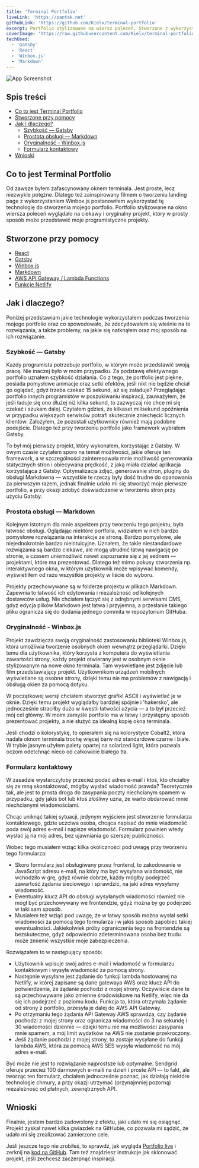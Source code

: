 ```yaml
---
title: 'Terminal Portfolio'
liveLink: 'https://pantak.net'
githubLink: 'https://github.com/Kielx/terminal-portfolio'
excerpt: Portfolio stylizowane na wiersz poleceń. Stworzone z wykorzystaniem Gatsby, strony projektów generowane z plików Markdown, a okna tworzone przy pomocy Winbox.js.
coverImage: 'https://raw.githubusercontent.com/Kielx/terminal-portfolio/master/static/PortfolioSS.png'
techUsed:
  - 'Gatsby'
  - 'React'
  - 'Winbox.js'
  - 'Markdown'
---
```


![App Screenshot](https://raw.githubusercontent.com/Kielx/terminal-portfolio/master/static/PortfolioSS.png#postMiniImage 'Screenshot of app')

## Spis treści

- [Co to jest Terminal Portfolio](#co-to-jest-terminal-portfolio)
- [Stworzone przy pomocy](#stworzone-przy-pomocy)
- [Jak i dlaczego?](#jak-i-dlaczego)
  - [Szybkość — Gatsby](#szybkość---gatsby)
  - [Prostota obsługi — Markdown](#prostota-obsługi---markdown)
  - [Oryginalność - Winbox.js](#oryginalność---winbox-js)
  - [Formularz kontaktowy](#formularz-kontaktowy)
- [Wnioski](#wnioski)

## Co to jest Terminal Portfolio

Od zawsze byłem zafascynowany oknem terminala. Jest proste, lecz niezwykle potężne. Dlatego też zainspirowany filmem o
tworzeniu landing page z wykorzystaniem Winbox.js postanowiłem wykorzystać tę technologię do stworzenia mojego
portfolio. Portfolio stylizowane na okno wiersza poleceń wyglądało na ciekawy i oryginalny projekt, który w prosty
sposób może przedstawić moje programistyczne projekty.

## Stworzone przy pomocy

- [React](https://reactjs.org/)
- [Gatsby](https://www.gatsbyjs.com/)
- [Winbox.js](https://github.com/nextapps-de/winbox)
- [Markdown](https://www.markdownguide.org/getting-started/)
- [AWS API Gateway / Lambda Functions](https://aws.amazon.com/)
- [Funkcje Netlify](https://www.netlify.com/docs/functions/)

## Jak i dlaczego?

Poniżej przedstawiam jakie technologie wykorzystałem podczas tworzenia mojego portfolio oraz co spowodowało, że zdecydowałem się właśnie na te rozwiązania, a także problemy, na jakie się natknąłem oraz moj sposób na ich rozwiązanie.

### Szybkość — Gatsby

Każdy programista potrzebuje portfolio, w którym może przedstawić swoją pracę. Nie inaczej było w moim przypadku. Za
podstawę efektywnego portfolio uznałem szybkość działania. Co z tego, że portfolio jest piękne, posiada pomysłowe
animacje oraz setki efektów, jeśli nikt nie będzie chciał go oglądać, gdyż trzeba czekać 15 sekund, aż się załaduje?
Przeglądając portfolio innych programistów w poszukiwaniu inspiracji, zauważyłem, że jeśli ładuje się ono dłużej niż
kilka sekund, to zazwyczaj nie chce mi się czekać i szukam dalej. Czytałem gdzieś, że kilkaset milisekund opóźnienia w
przypadku większych serwisów potrafi skutecznie zniechęcić licznych klientów. Założyłem, że pozostali użytkownicy
również mają podobne podejście. Dlatego też przy tworzeniu portfolio jako framework wybrałem Gatsby.

To był mój pierwszy projekt, który wykonałem, korzystając z Gatsby. W owym czasie czytałem sporo na temat możliwości, jakie oferuje ten framework, a w szczególności zainteresowała mnie możliwość generowania statycznych stron i obiecywana prędkość, z jaką miała działać aplikacja korzystająca z Gatsby. Optymalizacja zdjęć, generowanie stron, pluginy do obsługi Markdowna — wszystkie te rzeczy były dość trudne do opanowania za pierwszym razem, jednak finalnie udało mi się stworzyć moje pierwsze portfolio, a przy okazji zdobyć doświadczenie w tworzeniu stron przy użyciu Gatsby.

### Prostota obsługi — Markdown

Kolejnym istotnym dla mnie aspektem przy tworzeniu tego projektu, była łatwość obsługi. Oglądając niektóre portfolia, widziałem w nich bardzo pomysłowe rozwiązania na interakcje ze stroną. Bardzo pomysłowe, ale niejednokrotnie bardzo nieintuicyjne. Uznałem, że takie niestandardowe rozwiązania są bardzo ciekawe, ale mogą utrudnić łatwą nawigację po stronie, a czasem uniemożliwić nawet zapoznanie się z jej sednem — projektami, które ma prezentować. Dlatego też mimo pokusy stworzenia np. interaktywnego okna, w którym użytkownik może wpisywać komendy, wyświetliłem od razu wszystkie projekty w liście do wyboru.

Projekty przechowywane są w folderze projektu w plikach Markdown. Zapewnia to łatwość ich edytowania i niezależność od kolejnych dostawców usług. Nie chciałem łączyć się z odrębnymi serwisami CMS, gdyż edycja plików Markdown jest łatwa i przyjemna, a przesłanie takiego pliku ogranicza się do dodania jednego commita w repozytorium GitHuba.

### Oryginalność - Winbox.js

Projekt zawdzięcza swoją oryginalność zastosowaniu biblioteki Winbox.js, która umożliwia tworzenie osobnych okien wewnątrz przeglądarki. Dzięki temu dla użytkownika, który korzysta z komputera do wyświetlania zawartości strony, każdy projekt otwierany jest w osobnym oknie stylizowanym na nowe okno terminala. Tam wyświetlane jest zdjęcie lub film przedstawiający projekt. Użytkownikom urządzeń mobilnych wyświetlane są osobne strony, dzięki temu nie ma problemów z nawigacją i obsługą okien za pomocą dotyku.

W początkowej wersji chciałem stworzyć grafiki ASCII i wyświetlać je w oknie. Dzięki temu projekt wyglądałby bardziej spójnie i 'hakersko', ale jednocześnie straciłby dużo w kwestii łatwości użycia — a to był przecież mój cel główny. W moim zamyśle portfolio ma w łatwy i przystępny sposób prezentować projekty, a nie służyć za idealną kopię okna terminala.

Jeśli chodzi o kolorystykę, to opierałem się na kolorystyce Cobalt2, która nadała oknom terminala trochę więcej barw niż standardowe czarne i białe. W trybie jasnym użyłem palety opartej na solarized light, która pozwala oczom odetchnąć nieco od całkowicie białego tła.

### Formularz kontaktowy

W zasadzie wystarczyłoby przecież podać adres e-mail i ktoś, kto chciałby się ze mną skontaktować, mógłby wysłać wiadomość prawda? Teoretycznie tak, ale jest to prosta droga do zasypania poczty niechcianym spamem w przypadku, gdy jakiś bot lub ktoś złośliwy uzna, że warto obdarować mnie niechcianymi wiadomościami.

Chcąc uniknąć takiej sytuacji, jedynym wyjściem jest stworzenie formularza kontaktowego, gdzie uczciwa osoba, chcąca napisać do mnie wiadomość poda swój adres e-mail i napisze wiadomość. Formularz powinien wtedy wysłać ją na mój adres, bez ujawniania go szerszej publiczności.

Wobec tego musiałem wziąć kilka okoliczności pod uwagę przy tworzeniu tego formularza:

- Skoro formularz jest obsługiwany przez frontend, to zakodowanie w JavaScript adresu e-mail, na który ma być wysyłana wiadomość, nie wchodziło w grę, gdyż równie dobrze, każdy mógłby podejrzeć zawartość żądania sieciowego i sprawdzić, na jaki adres wysyłamy wiadomość.
- Ewentualny klucz API do obsługi wysyłanych wiadomości również nie mógł być przechowywany we frontendzie, gdyż można by go podejrzeć w taki sam sposób.
- Musiałem też wziąć pod uwagę, że w łatwy sposób można wysłał setki wiadomości za pomocą tego formularza i w jakiś sposób zapobiec takiej ewentualności. Jakiekolwiek próby ograniczenia tego na frontendzie są bezskuteczne, gdyż odpowiednio zdeterminowana osoba bez trudu może zmienić wszystkie moje zabezpieczenia.

Rozwiązałem to w następujący sposób:

- Użytkownik wpisuje swój adres e-mail i wiadomość w formularzu kontaktowym i wysyła wiadomość za pomocą strony.
- Następnie wysyłane jest żądanie do funkcji lambda hostowanej na Netlify, w której zapisane są dane gatewaya AWS oraz klucz API do potwierdzenia, że żądanie pochodzi z mojej strony. Oczywiście dane te są przechowywane jako zmienne środowiskowe na Netlify, więc nie da się ich podejrzeć z poziomu kodu. Funkcja ta, która otrzymała żądanie od strony z portfolio, przesyła je dalej do AWS API Gateway.
- Po otrzymaniu tego żądania API Gateway AWS sprawdza, czy żądanie pochodzi z mojej strony oraz ogranicza wiadomości do 3 na sekundę i 30 wiadomości dziennie — dzięki temu nie ma możliwości zasypania mnie spamem, a mój limit wydatków na AWS nie zostanie przekroczony.
- Jeśli żądanie pochodzi z mojej strony, to zostaje wysyłane do funkcji lambda AWS, która za pomocą AWS SES wysyła wiadomość na mój adres e-mail.

Być może nie jest to rozwiązanie najprostsze lub optymalne. Sendgrid oferuje przecież 100 darmowych e-maili na dzień i proste API — to fakt, ale tworząc ten formularz, chciałem jednocześnie poznać, jak działają niektóre technologie chmury, a przy okazji utrzymać (przynajmniej pozorną) niezależność od płatnych, zewnętrznych API.

## Wnioski

Finalnie, jestem bardzo zadowolony z efektu, jaki udało mi się osiągnąć. Projekt zyskał nawet kilka gwiazdek na GitHubie, co pozwala mi sądzić, że udało mi się zrealizować zamierzone cele.

Jeśli jeszcze tego nie zrobiłeś, to sprawdź, jak wygląda [Portfolio live](https://www.pantak.net) i zerknij na [kod na GitHub](https://github.com/kielx/terminal-portfolio). Tam też znajdziesz instrukcje jak sklonować projekt, jeśli zechcesz zaczerpnąć inspiracji.
